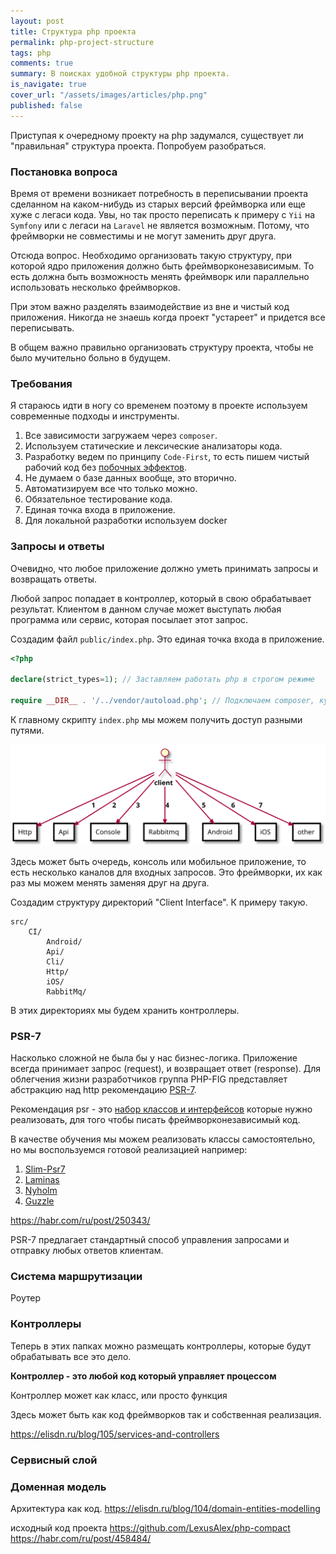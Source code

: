```yaml
---
layout: post
title: Структура php проекта
permalink: php-project-structure
tags: php
comments: true
summary: В поисках удобной структуры php проекта.
is_navigate: true
cover_url: "/assets/images/articles/php.png"
published: false
---
```


Приступая к очередному проекту на php задумался, существует ли "правильная" структура проекта.
Попробуем разобраться.

### Постановка вопроса

Время от времени возникает потребность в переписывании проекта сделанном на каком-нибудь из старых
версий фреймворка или еще хуже с легаси кода. Увы, но так просто переписать к примеру с `Yii` на `Symfony` или с легаси
на `Laravel` не является возможным. Потому, что фреймворки не совместимы и не могут заменить друг друга.

Отсюда вопрос. Необходимо организовать такую структуру, при которой ядро приложения должно быть фреймворконезависимым.
То есть должна быть возможность менять фреймворк или параллельно использовать несколько фреймворков.

При этом важно разделять взаимодействие из вне и чистый код приложения. Никогда не знаешь когда проект "устареет" и придется
все переписывать.

В общем важно правильно организовать структуру проекта, чтобы не было мучительно больно в будущем.

### Требования

Я стараюсь идти в ногу со временем поэтому в проекте используем современные подходы и инструменты.

1. Все зависимости загружаем через `composer`.
2. Используем статические и лексические анализаторы кода.
3. Разработку ведем по принципу `Code-First`, то есть пишем чистый рабочий код без [побочных эффектов](https://lexusalex.ru/pure-functions).
4. Не думаем о базе данных вообще, это вторично.
5. Автоматизируем все что только можно.
6. Обязательное тестирование кода.
7. Единая точка входа в приложение.
8. Для локальной разработки используем docker

### Запросы и ответы

Очевидно, что любое приложение должно уметь принимать запросы и возвращать ответы.

Любой запрос попадает в контроллер, который в свою обрабатывает результат.
Клиентом в данном случае может выступать любая программа или сервис, которая посылает этот запрос.

Создадим файл `public/index.php`. Это единая точка входа в приложение.

```php
<?php

declare(strict_types=1); // Заставляем работать php в строгом режиме

require __DIR__ . '/../vendor/autoload.php'; // Подключаем composer, куда же без него
```

К главному скрипту `index.php` мы можем получить доступ разными путями.

<img src="/archive/images/articles/php/ci.svg" alt="ci">

Здесь может быть очередь, консоль или мобильное приложение, то есть несколько каналов для входных запросов.
Это фреймворки, их как раз мы можем менять заменяя друг на друга.

Создадим структуру директорий "Client Interface". К примеру такую.

```text
src/
    CI/
        Android/
        Api/
        Cli/
        Http/
        iOS/
        RabbitMq/
```

В этих директориях мы будем хранить контроллеры.

### PSR-7

Насколько сложной не была бы у нас бизнес-логика. Приложение всегда принимает запрос (request), 
и возвращает ответ (response). Для облегчения жизни разработчиков группа PHP-FIG представляет абстракцию над http 
рекомендацию [PSR-7](https://www.php-fig.org/psr/psr-7/).

Рекомендация psr - это [набор классов и интерфейсов](https://github.com/php-fig/http-message) которые нужно реализовать, для того чтобы писать фреймворконезависимый код.

В качестве обучения мы можем реализовать классы самостоятельно, но мы воспользуемся готовой реализацией например:
1. [Slim-Psr7](https://github.com/slimphp/Slim-Psr7)
2. [Laminas](https://github.com/laminas/laminas-diactoros)
3. [Nyholm](https://github.com/Nyholm/psr7)
4. [Guzzle](https://github.com/guzzle/psr7)


https://habr.com/ru/post/250343/


PSR-7 предлагает стандартный способ управления запросами и отправку любых ответов клиентам.

### Система маршрутизации

Роутер

### Контроллеры

Теперь в этих папках можно размещать контроллеры, которые будут обрабатывать все это дело.

__Контроллер - это любой код который управляет процессом__

Контроллер может как класс, или просто функция

Здесь может быть как код фреймворков так и собственная реализация.

https://elisdn.ru/blog/105/services-and-controllers

### Сервисный слой

### Доменная модель
Архитектура как код.
https://elisdn.ru/blog/104/domain-entities-modelling

исходный код проекта https://github.com/LexusAlex/php-compact
https://habr.com/ru/post/458484/
